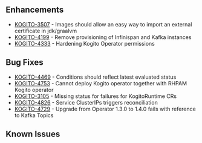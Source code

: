 <!-- Keep them in alphabetical order -->
## Enhancements
- [KOGITO-3507](https://issues.redhat.com/browse/KOGITO-3507) - Images should allow an easy way to import an external certificate in jdk/graalvm
- [KOGITO-4199](https://issues.redhat.com/browse/KOGITO-4199) - Remove provisioning of Infinispan and Kafka instances
- [KOGITO-4333](https://issues.redhat.com/browse/KOGITO-4333) - Hardening Kogito Operator permissions

## Bug Fixes
- [KOGITO-4469](https://issues.redhat.com/browse/KOGITO-4469) - Conditions should reflect latest evaluated status
- [KOGITO-4753](https://issues.redhat.com/browse/KOGITO-4753) - Cannot deploy Kogito operator together with RHPAM Kogito operator
- [KOGITO-3105](https://issues.redhat.com/browse/KOGITO-3105) - Missing status for failures for KogitoRuntime CRs
- [KOGITO-4826](https://issues.redhat.com/browse/KOGITO-4826) - Service ClusterIPs triggers reconciliation
- [KOGITO-4729](https://issues.redhat.com/browse/KOGITO-4729) - Upgrade from Operator 1.3.0 to 1.4.0 fails with reference to Kafka Topics
## Known Issues

